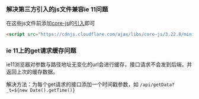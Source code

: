 ### 解决第三方引入的js文件兼容ie 11问题
在这些js文件前添加[core-js](https://github.com/zloirock/core-js?utm_source=cdnjs&utm_medium=cdnjs_link&utm_campaign=cdnjs_library)的[引入](https://cdnjs.com/libraries/core-js)即可
```html
<script src="https://cdnjs.cloudflare.com/ajax/libs/core-js/3.22.8/minified.js" integrity="sha512-kYSYJx/NUsf9Y96+Zl/WjNjDfxk/SBetKiWv9ZGxh6NaWmNRpwWH9O3KOqKFxSshGZCUsl0TaSLghKE00Qs2Lw==" crossorigin="anonymous" referrerpolicy="no-referrer"></script>
```

### ie 11上的get请求缓存问题

ie11浏览器对参数与路径地址无变化的url会进行缓存，接口请求不会发到后端，并返回上次的缓存数据。

解决方法：为每个get请求的接口添加一个时间戳参数，如 `/api/getData?_t=${new Date().getTime()}`